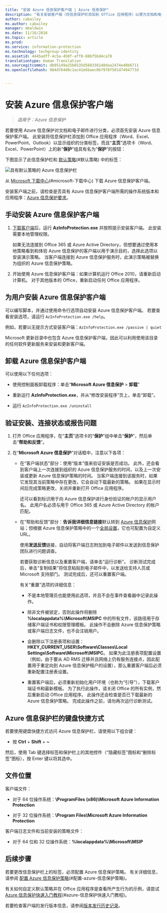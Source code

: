 ```yaml
---
title: "安装 Azure 信息保护客户端 | Azure 信息保护"
description: "有关安装客户端（将信息保护栏添加到 Office 应用程序）以便为文档和电子邮件选择分类标签的说明。"
author: cabailey
ms.author: cabailey
manager: mbaldwin
ms.date: 11/16/2016
ms.topic: article
ms.prod: 
ms.service: information-protection
ms.technology: techgroup-identity
ms.assetid: 4445adff-4c5a-450f-aff8-88bf5bd4ca78
translationtype: Human Translation
ms.sourcegitcommit: db05149a25b6535d568338140daa2474e48b6711
ms.openlocfilehash: 984d764d0c1ac41e6baec0b7978f501d7494773d


---
```


# <a name="installing-the-azure-information-protection-client"></a>安装 Azure 信息保护客户端

>*适用于：Azure 信息保护*

若要使用 Azure 信息保护对文档和电子邮件进行分类，必须首先安装 Azure 信息保护客户端。 此安装将信息保护栏添加到 Office 应用程序（Word、Excel、PowerPoint、Outlook）以显示组织的分类标签，而且“**主页**”选项卡（Word、Excel、PowerPoint）上的新“**保护**”组具有名为“**保护**”的按钮：

下图显示了此信息保护栏和 [默认策略](../deploy-use/configure-policy-default.md)(#默认策略) 中的标签：

![具有默认策略的 Azure 信息保护栏](../media/info-protect-bar-default.png)

从 [Microsoft 下载中心](https://www.microsoft.com/en-us/download/details.aspx?id=53018)(#microsoft-下载中心) 下载 Azure 信息保护客户端。

安装客户端之前，请检查是否具有 Azure 信息保护客户端所需的操作系统版本和应用程序：[Azure 信息保护要求](../get-started/requirements-azure-rms.md)。


## <a name="to-install-the-azure-information-protection-client-manually"></a>手动安装 Azure 信息保护客户端

1. [下载客户端](https://www.microsoft.com/en-us/download/details.aspx?id=53018)后，运行 **AzInfoProtection.exe** 并按照提示安装客户端。 此安装需要本地管理权限。

    如果无法连接到 Office 365 或 Azure Active Directory，但想要通过使用本地策略看到和体验 Azure 信息保护的客户端以用于演示目的，选择此选项以安装演示策略。 当客户端连接到 Azure 信息保护服务时，此演示策略被替换为组织的 Azure 信息保护策略。 

2. 开始使用 Azure 信息保护客户端：如果计算机运行 Office 2010，请重新启动计算机。 对于其他版本的 Office，重新启动任何 Office 应用程序。

## <a name="to-install-the-azure-information-protection-client-for-users"></a>为用户安装 Azure 信息保护客户端

可以编写脚本，并通过使用命令行选项自动安装 Azure 信息保护客户端。 若要查看安装选项，请运行 `AzInfoProtection.exe /help`。

例如，若要以无提示方式安装客户端：`AzInfoProtection.exe /passive | quiet`

Microsoft 更新目录中也包含 Azure 信息保护客户端，因此可以利用使用该目录的任何软件更新服务来安装和更新客户端。

## <a name="to-uninstall-the-azure-information-protection-client"></a>卸载 Azure 信息保护客户端

可以使用以下任何选项：

- 使用控制面板卸载程序：单击“**Microsoft Azure 信息保护** > **卸载**”

- 重新运行 **AzInfoProtection.exe**，并从“修改安装程序”页上，单击“卸载”。 

- 运行 `AzInfoProtection.exe /uninstall`


## <a name="to-verify-installation-connection-status-or-report-a-problem"></a>验证安装、连接状态或报告问题

1. 打开 Office 应用程序，在“**主页**”选项卡的“**保护**”组中单击“**保护**”，然后单击“**帮助和反馈**”。

2. 在“**Microsoft Azure 信息保护**”对话框中，注意以下各项：

    - 在“客户端状态”部分：使用“版本”值来验证安装是否成功。 此外，还会看到客户端上一次连接到组织的 Azure 信息保护服务的时间，以及上一次安装或更新 Azure 信息保护策略的时间。 当客户端连接到该服务时，如果它发现其当前策略中存在更改，它会自动下载最新的策略。 如果在显示时间后完成策略更改，关闭并重新打开 Office 应用程序。
    
        还可以看到标识用于向 Azure 信息保护进行身份验证的帐户的显示用户名。 此用户名必须与用于 Office 365 或 Azure Active Directory 的帐户匹配。

    - 在“帮助和反馈”部分：**告诉我详细信息链接**默认转到 [Azure 信息保护](https://www.microsoft.com/en-us/cloud-platform/azure-information-protection)网站；但根据 Azure 信息保护策略中的一个[全局设置](../deploy-use/configure-policy-settings.md)，它也可配置为自定义 URL。
        
        使用**发送反馈**链接，自动将客户端日志附加到电子邮件以发送到信息保护团队进行问题调查。 
    
        若要获取诊断信息以及重置客户端，请单击“运行诊断”。 诊断测试完成后，单击“复制结果”将信息粘贴到电子邮件中，以发送给支持人员或 Microsoft 支持部门。 测试完成后，还可以重置客户端。
        
        有关“重置”选项的详细信息：
        
        - 不是本地管理员也能使用此选项，并且不会在事件查看器中记录此操作。 
        
        - 除非文件被锁定，否则此操作将删除 **%localappdata%\Microsoft\MSIPC** 中的所有文件，该路径用于存储客户端证书和权限管理模板。 此操作不会删除 Azure 信息保护策略或客户端日志文件，也不会注销用户。
        
        - 会删除以下注册表项和设置：**HKEY_CURRENT_USER\Software\Classes\Local Settings\Software\Microsoft\MSIPC**。 如果为此注册表项配置设置（例如，由于要从 AD RMS 迁移并且网络上仍有服务连接点，因此配置用于重定向到 Azure 信息保护租户的设置），那么重置客户端后必须重新配置注册表设置。
        
        - 重置客户端后，必须重新初始化用户环境（也称为“引导”），下载客户端证书和最新模板。 为了执行此操作，请关闭 Office 的所有实例，然后重新启动 Office 应用程序。 此操作还会检查是否已下载最新的 Azure 信息保护策略。 完成此操作之前，请勿再次运行诊断测试。

## <a name="keyboard-shortcuts-for-the-azure-information-protection-bar"></a>Azure 信息保护栏的键盘快捷方式

若要使用键盘快捷方式访问 Azure 信息保护栏，请使用以下组合键：

- 按 **Ctrl** + **Shift** + **~** 

然后，使用 Tab 键选择标签和保护栏上的其他控件（“隐藏标签”图标和“删除标签”图标），按 Enter 键以将其选中。


## <a name="file-locations"></a>文件位置

客户端文件：   

- 对于 64 位操作系统：**\ProgramFiles (x86)\Microsoft Azure Information Protection**

- 对于 32 位操作系统：**\Program Files\Microsoft Azure Information Protection**

客户端日志文件和当前安装的策略文件：

- 对于 64 位和 32 位操作系统：**%localappdata%\Microsoft\MSIP**


## <a name="next-steps"></a>后续步骤

若要更改信息保护栏上的标签，必须配置 Azure 信息保护策略。 有关详细信息，请参阅 [配置 Azure 信息保护策略](../deploy-use/configure-policy.md)(#配置-azure-信息保护策略)。

有关如何自定义默认策略并在 Office 应用程序是查看所产生行为的示例，请尝试 [Azure 信息保护快速入门教程](../get-started/infoprotect-quick-start-tutorial.md)(#azure-信息保护快速入门教程)。

若要检查客户端的发行版本信息，请参阅[版本发行历史记录](client-version-release-history.md)。



<!--HONumber=Nov16_HO3-->


